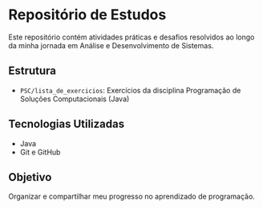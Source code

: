 # Repositório de Estudos

Este repositório contém atividades práticas e desafios resolvidos ao longo da minha jornada em Análise e Desenvolvimento de Sistemas.

## Estrutura
- `PSC/lista_de_exercicios`: Exercícios da disciplina Programação de Soluções Computacionais (Java)

## Tecnologias Utilizadas
- Java
- Git e GitHub

## Objetivo
Organizar e compartilhar meu progresso no aprendizado de programação.
